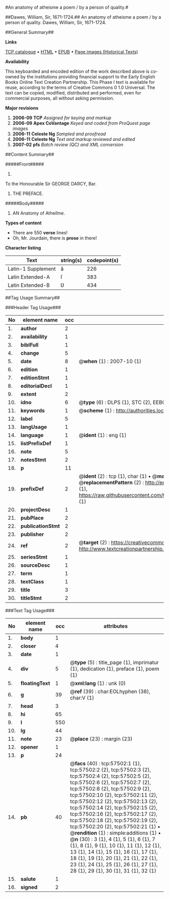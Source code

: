 #An anatomy of atheisme a poem / by a person of quality.#

##Dawes, William, Sir, 1671-1724.##
An anatomy of atheisme a poem / by a person of quality.
Dawes, William, Sir, 1671-1724.

##General Summary##

**Links**

[TCP catalogue](http://www.ota.ox.ac.uk/tcp/)  • 
[HTML](http://tei.it.ox.ac.uk/tcp/Texts-HTML/free/A37/A37276.html)  • 
[EPUB](http://tei.it.ox.ac.uk/tcp/Texts-EPUB/free/A37/A37276.epub) • 
[Page images (Historical Texts)](https://data.historicaltexts.jisc.ac.uk/view?pubId=eebo-12256089e&pageId=eebo-12256089e-57502-1)

**Availability**

This keyboarded and encoded edition of the
	       work described above is co-owned by the institutions
	       providing financial support to the Early English Books
	       Online Text Creation Partnership. This Phase I text is
	       available for reuse, according to the terms of Creative
	       Commons 0 1.0 Universal. The text can be copied,
	       modified, distributed and performed, even for
	       commercial purposes, all without asking permission.

**Major revisions**

1. __2006-09__ __TCP__ *Assigned for keying and markup*
1. __2006-09__ __Apex CoVantage__ *Keyed and coded from ProQuest page images*
1. __2006-11__ __Celeste Ng__ *Sampled and proofread*
1. __2006-11__ __Celeste Ng__ *Text and markup reviewed and edited*
1. __2007-02__ __pfs__ *Batch review (QC) and XML conversion*

##Content Summary##

#####Front#####

1. 
To the Honourable Sir GEORGE DARCY, Bar.

1. THE PREFACE.

#####Body#####

1. AN Anatomy of Atheiſme.

**Types of content**

  * There are 550 **verse** lines!
  * Oh, Mr. Jourdain, there is **prose** in there!

**Character listing**


|Text|string(s)|codepoint(s)|
|---|---|---|
|Latin-1 Supplement|â|226|
|Latin Extended-A|ſ|383|
|Latin Extended-B|Ʋ|434|

##Tag Usage Summary##

###Header Tag Usage###

|No|element name|occ|attributes|
|---|---|---|---|
|1.|__author__|2||
|2.|__availability__|1||
|3.|__biblFull__|1||
|4.|__change__|5||
|5.|__date__|8| @__when__ (1) : 2007-10 (1)|
|6.|__edition__|1||
|7.|__editionStmt__|1||
|8.|__editorialDecl__|1||
|9.|__extent__|2||
|10.|__idno__|6| @__type__ (6) : DLPS (1), STC (2), EEBO-CITATION (1), OCLC (1), VID (1)|
|11.|__keywords__|1| @__scheme__ (1) : http://authorities.loc.gov/ (1)|
|12.|__label__|5||
|13.|__langUsage__|1||
|14.|__language__|1| @__ident__ (1) : eng (1)|
|15.|__listPrefixDef__|1||
|16.|__note__|5||
|17.|__notesStmt__|2||
|18.|__p__|11||
|19.|__prefixDef__|2| @__ident__ (2) : tcp (1), char (1)  •  @__matchPattern__ (2) : ([0-9\-]+):([0-9IVX]+) (1), (.+) (1)  •  @__replacementPattern__ (2) : http://eebo.chadwyck.com/downloadtiff?vid=$1&page=$2 (1), https://raw.githubusercontent.com/textcreationpartnership/Texts/master/tcpchars.xml#$1 (1)|
|20.|__projectDesc__|1||
|21.|__pubPlace__|2||
|22.|__publicationStmt__|2||
|23.|__publisher__|2||
|24.|__ref__|2| @__target__ (2) : https://creativecommons.org/publicdomain/zero/1.0/ (1), http://www.textcreationpartnership.org/docs/. (1)|
|25.|__seriesStmt__|1||
|26.|__sourceDesc__|1||
|27.|__term__|1||
|28.|__textClass__|1||
|29.|__title__|3||
|30.|__titleStmt__|2||


###Text Tag Usage###

|No|element name|occ|attributes|
|---|---|---|---|
|1.|__body__|1||
|2.|__closer__|4||
|3.|__date__|1||
|4.|__div__|5| @__type__ (5) : title_page (1), imprimatur (1), dedication (1), preface (1), poem (1)|
|5.|__floatingText__|1| @__xml:lang__ (1) : unk (0)|
|6.|__g__|39| @__ref__ (39) : char:EOLhyphen (38), char:V (1)|
|7.|__head__|3||
|8.|__hi__|65||
|9.|__l__|550||
|10.|__lg__|44||
|11.|__note__|23| @__place__ (23) : margin (23)|
|12.|__opener__|1||
|13.|__p__|24||
|14.|__pb__|40| @__facs__ (40) : tcp:57502:1 (1), tcp:57502:2 (2), tcp:57502:3 (2), tcp:57502:4 (2), tcp:57502:5 (2), tcp:57502:6 (2), tcp:57502:7 (2), tcp:57502:8 (2), tcp:57502:9 (2), tcp:57502:10 (2), tcp:57502:11 (2), tcp:57502:12 (2), tcp:57502:13 (2), tcp:57502:14 (2), tcp:57502:15 (2), tcp:57502:16 (2), tcp:57502:17 (2), tcp:57502:18 (2), tcp:57502:19 (2), tcp:57502:20 (2), tcp:57502:21 (1)  •  @__rendition__ (1) : simple:additions (1)  •  @__n__ (30) : 3 (1), 4 (1), 5 (1), 6 (1), 7 (1), 8 (1), 9 (1), 10 (1), 11 (1), 12 (1), 13 (1), 14 (1), 15 (1), 16 (1), 17 (1), 18 (1), 19 (1), 20 (1), 21 (1), 22 (1), 23 (1), 24 (1), 25 (1), 26 (1), 27 (1), 28 (1), 29 (1), 30 (1), 31 (1), 32 (1)|
|15.|__salute__|1||
|16.|__signed__|2||
